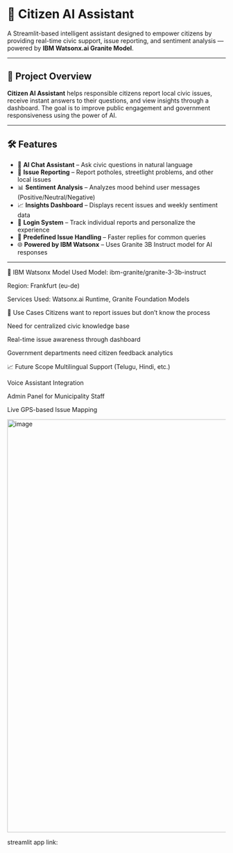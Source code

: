 # 🤖 Citizen AI Assistant

A Streamlit-based intelligent assistant designed to empower citizens by providing real-time civic support, issue reporting, and sentiment analysis — powered by **IBM Watsonx.ai Granite Model**.

---

## 📌 Project Overview

**Citizen AI Assistant** helps responsible citizens report local civic issues, receive instant answers to their questions, and view insights through a dashboard. The goal is to improve public engagement and government responsiveness using the power of AI.

---

## 🛠️ Features

- 🧠 **AI Chat Assistant** – Ask civic questions in natural language  
- 📍 **Issue Reporting** – Report potholes, streetlight problems, and other local issues  
- 📊 **Sentiment Analysis** – Analyzes mood behind user messages (Positive/Neutral/Negative)  
- 📈 **Insights Dashboard** – Displays recent issues and weekly sentiment data  
- 🔐 **Login System** – Track individual reports and personalize the experience  
- 💬 **Predefined Issue Handling** – Faster replies for common queries  
- 🌐 **Powered by IBM Watsonx** – Uses Granite 3B Instruct model for AI responses

---
🧠 IBM Watsonx Model Used
Model: ibm-granite/granite-3-3b-instruct

Region: Frankfurt (eu-de)

Services Used: Watsonx.ai Runtime, Granite Foundation Models

🎯 Use Cases
Citizens want to report issues but don’t know the process

Need for centralized civic knowledge base

Real-time issue awareness through dashboard

Government departments need citizen feedback analytics

📈 Future Scope
Multilingual Support (Telugu, Hindi, etc.)

Voice Assistant Integration

Admin Panel for Municipality Staff

Live GPS-based Issue Mapping

<img width="953" alt="image" src="https://github.com/user-attachments/assets/5eaa6e1b-4267-42b2-a574-1acc3ad06910" />


streamlit app link:



